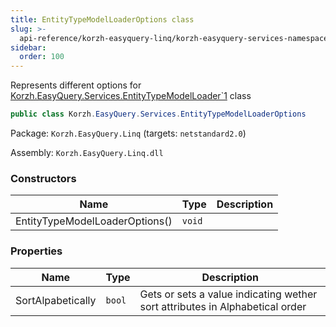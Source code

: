 ```yaml
---
title: EntityTypeModelLoaderOptions class
slug: >-
  api-reference/korzh-easyquery-linq/korzh-easyquery-services-namespace/entitytypemodelloaderoptions-class
sidebar:
  order: 100
---
```


Represents different options for [Korzh.EasyQuery.Services.EntityTypeModelLoader`1](/easyquery/docs/api-reference/korzh-easyquery-linq/korzh-easyquery-services-namespace/entitytypemodelloader-t--class) class
```csharp
public class Korzh.EasyQuery.Services.EntityTypeModelLoaderOptions

```
Package: `Korzh.EasyQuery.Linq` (targets: `netstandard2.0`)

Assembly: `Korzh.EasyQuery.Linq.dll`

### Constructors

| Name | Type | Description | 
| --- | --- | --- | 
| EntityTypeModelLoaderOptions() | `void` |  | 


### Properties

| Name | Type | Description | 
| --- | --- | --- | 
| SortAlpabetically | `bool` | Gets or sets a value indicating wether sort attributes in Alphabetical order |
